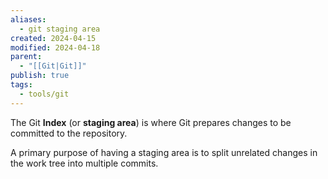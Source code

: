 ```yaml
---
aliases:
  - git staging area
created: 2024-04-15
modified: 2024-04-18
parent:
  - "[[Git|Git]]"
publish: true
tags:
  - tools/git
---
```

The Git **Index** (or **staging area**) is where Git prepares changes to be committed to the repository.

A primary purpose of having a staging area is to split unrelated changes in the work tree into multiple commits.